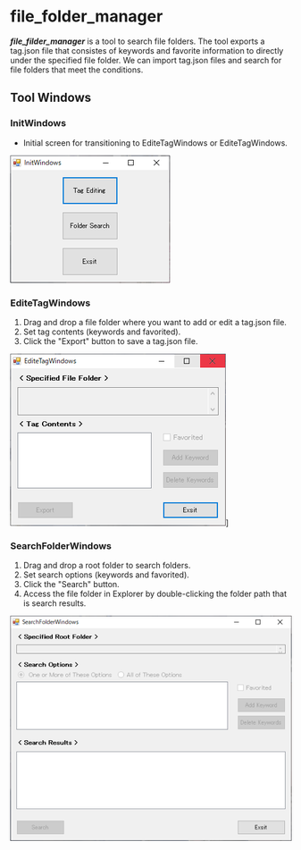 # file_folder_manager

***file_filder_manager*** is a tool to search file folders.
The tool exports a tag.json file that consistes of keywords and favorite information to directly under the specified file folder.
We can import tag.json files and search for file folders that meet the conditions.

## Tool Windows

### InitWindows
- Initial screen for transitioning to EditeTagWindows or EditeTagWindows.

![system](data/imgs/InitWindows.png)

### EditeTagWindows
1. Drag and drop a file folder where you want to add or edit a tag.json file.
2. Set tag contents (keywords and favorited).
3. Click the "Export" button to save a tag.json file.

![system](data/imgs/EditTagWindows.png)]

### SearchFolderWindows
1. Drag and drop a root folder to search folders.
2. Set search options (keywords and favorited).
3. Click the "Search" button.
4. Access the file folder in Explorer by double-clicking the folder path that is search results.

![system](data/imgs/SearchFolderWindows.png)